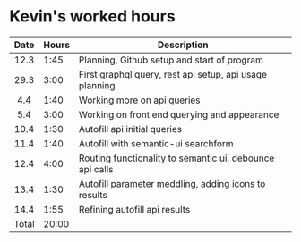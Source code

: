 # Kevin's worked hours

| Date  | Hours | Description                                              |
| :---: | ----- | -------------------------------------------------------- |
| 12.3  | 1:45  | Planning, Github setup and start of program              |
| 29.3  | 3:00  | First graphql query, rest api setup, api usage planning  |
|  4.4  | 1:40  | Working more on api queries                              |
|  5.4  | 3:00  | Working on front end querying and appearance             |
| 10.4  | 1:30  | Autofill api initial queries                             |
| 11.4  | 1:40  | Autofill with semantic-ui searchform                     |
| 12.4  | 4:00  | Routing functionality to semantic ui, debounce api calls |
| 13.4  | 1:30  | Autofill parameter meddling, adding icons to results     |
| 14.4  | 1:55  | Refining autofill api results                            |
| Total | 20:00 |                                                          |
